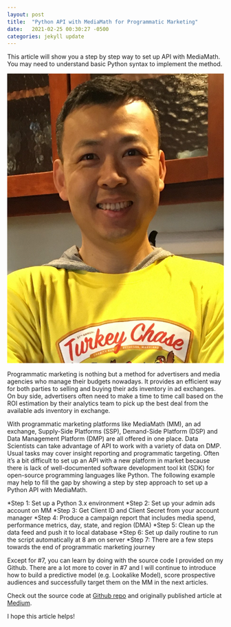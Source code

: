 ```yaml
---
layout: post
title:  "Python API with MediaMath for Programmatic Marketing"
date:   2021-02-25 00:30:27 -0500
categories: jekyll update
---
```

This article will show you a step by step way to set up API with MediaMath. You may need to understand basic Python syntax to implement the method.

![alt text](./img/jin.jpg)
<!-- ![image info](./img/Jin.jpg) -->

Programmatic marketing is nothing but a method for advertisers and media agencies who manage their budgets nowadays. It provides an efficient way for both parties to selling and buying their ads inventory in ad exchanges. On buy side, advertisers often need to make a time to time call based on the ROI estimation by their analytics team to pick up the best deal from the available ads inventory in exchange.

With programmatic marketing platforms like MediaMath (MM), an ad exchange, Supply-Side Platforms (SSP), Demand-Side Platform (DSP) and Data Management Platform (DMP) are all offered in one place. Data Scientists can take advantage of API to work with a variety of data on DMP. Usual tasks may cover insight reporting and programmatic targeting. Often it’s a bit difficult to set up an API with a new platform in market because there is lack of well-documented software development tool kit (SDK) for open-source programming languages like Python. The following example may help to fill the gap by showing a step by step approach to set up a Python API with MediaMath.

*Step 1: Set up a Python 3.x environment
*Step 2: Set up your admin ads account on MM
*Step 3: Get Client ID and Client Secret from your account manager
*Step 4: Produce a campaign report that includes media spend, performance metrics, day, state, and region (DMA)
*Step 5: Clean up the data feed and push it to local database
*Step 6: Set up daily routine to run the script automatically at 8 am on server
*Step 7: There are a few steps towards the end of programmatic marketing journey

Except for #7, you can learn by doing with the source code I provided on my Github. There are a lot more to cover in #7 and I will continue to introduce how to build a predictive model (e.g. Lookalike Model), score prospective audiences and successfully target them on the MM in the next articles.

Check out the source code at [Github repo][Github] and originally published article at [Medium][Medium].

I hope this article helps!

[Github]: https://github.com/jinwang7/Python-API-Setup-with-MediaMath
[Medium]:   https://jin-wang7.medium.com/python-api-with-media-math-for-programmatic-marketing-20d98aa293cd

